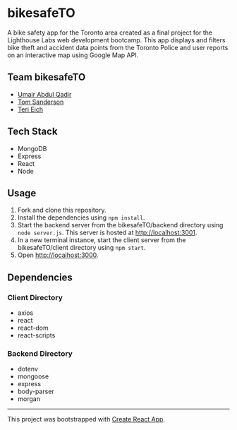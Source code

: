 # bikesafeTO

A bike safety app for the Toronto area created as a final project for the Lighthouse Labs web development bootcamp.
This app displays and filters bike theft and accident data points from the Toronto Police and user reports on an interactive map using Google Map API.

## Team bikesafeTO

* [Umair Abdul Qadir](https://github.com/uabdul)
* [Tom Sanderson](https://github.com/twjsanderson)
* [Teri Eich](https://github.com/TeriEich)

## Tech Stack

* MongoDB
* Express
* React
* Node

## Usage

1. Fork and clone this repository.
2. Install the dependencies using ```npm install```.
3. Start the backend server from the bikesafeTO/backend directory using ```node server.js```. This server is hosted at <http://localhost:3001>.
4. In a new terminal instance, start the client server from the bikesafeTO/client directory using ```npm start```.
5. Open <http://localhost:3000>.

## Dependencies

### Client Directory

* axios
* react
* react-dom
* react-scripts

### Backend Directory

* dotenv
* mongoose
* express
* body-parser
* morgan


***
This project was bootstrapped with [Create React App](https://github.com/facebook/create-react-app).
